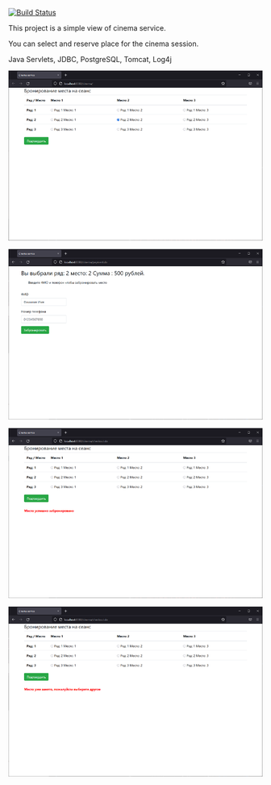 [![Build Status](https://app.travis-ci.com/ikioresko/job4j_cinema.svg?branch=master)](https://app.travis-ci.com/ikioresko/job4j_cinema)

This project is a simple view of cinema service.

You can select and reserve place for the cinema session.

Java Servlets, JDBC, PostgreSQL, Tomcat, Log4j

![alt text](https://github.com/ikioresko/job4j_cinema/blob/e2ea7cb388a83362a12234dda88854a400a0c6b3/images/1.png)

![alt text](https://github.com/ikioresko/job4j_cinema/blob/e2ea7cb388a83362a12234dda88854a400a0c6b3/images/2.png)

![alt text](https://github.com/ikioresko/job4j_cinema/blob/e2ea7cb388a83362a12234dda88854a400a0c6b3/images/3.png)

![alt text](https://github.com/ikioresko/job4j_cinema/blob/e2ea7cb388a83362a12234dda88854a400a0c6b3/images/4.png)